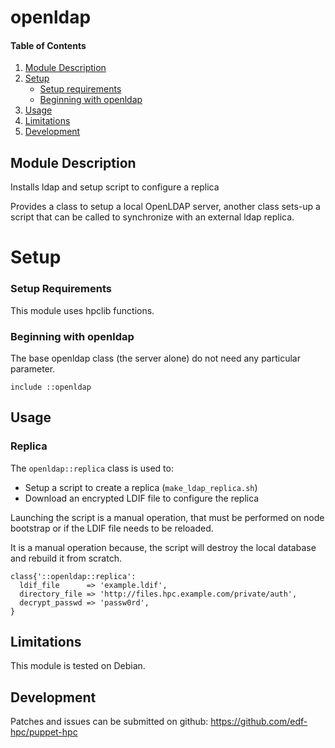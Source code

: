 # openldap

#### Table of Contents

1. [Module Description](#module-description)
2. [Setup](#setup)
    * [Setup requirements](#setup-requirements)
    * [Beginning with openldap](#beginning-with-openldap)
3. [Usage](#usage)
4. [Limitations](#limitations)
5. [Development](#development)

## Module Description

Installs ldap and setup script to configure a replica

Provides a class to setup a local OpenLDAP server, another class sets-up a 
script that can be called to synchronize with an external ldap replica.

# Setup

### Setup Requirements

This module uses hpclib functions.

### Beginning with openldap

The base openldap class (the server alone) do not need any particular
parameter.


```
include ::openldap

```

## Usage

### Replica

The ``openldap::replica`` class is used to:

- Setup a script to create a replica (``make_ldap_replica.sh``)
- Download an encrypted LDIF file to configure the replica

Launching the script is a manual operation, that must be performed on node
bootstrap or if the LDIF file needs to be reloaded.

It is a manual operation because, the script will destroy the local database
and rebuild it from scratch.

```
class{'::openldap::replica':
  ldif_file      => 'example.ldif',
  directory_file => 'http://files.hpc.example.com/private/auth',
  decrypt_passwd => 'passw0rd',
}
```

## Limitations

This module is tested on Debian.

## Development

Patches and issues can be submitted on github:
https://github.com/edf-hpc/puppet-hpc

